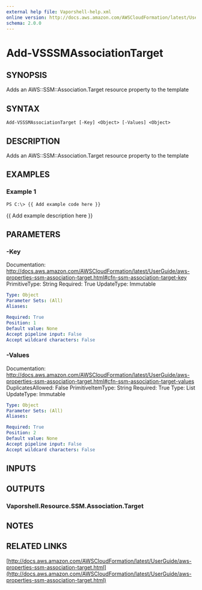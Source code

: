 ```yaml
---
external help file: Vaporshell-help.xml
online version: http://docs.aws.amazon.com/AWSCloudFormation/latest/UserGuide/aws-properties-ssm-association-target.html
schema: 2.0.0
---
```


# Add-VSSSMAssociationTarget

## SYNOPSIS
Adds an AWS::SSM::Association.Target resource property to the template

## SYNTAX

```
Add-VSSSMAssociationTarget [-Key] <Object> [-Values] <Object>
```

## DESCRIPTION
Adds an AWS::SSM::Association.Target resource property to the template

## EXAMPLES

### Example 1
```
PS C:\> {{ Add example code here }}
```

{{ Add example description here }}

## PARAMETERS

### -Key
Documentation: http://docs.aws.amazon.com/AWSCloudFormation/latest/UserGuide/aws-properties-ssm-association-target.html#cfn-ssm-association-target-key
PrimitiveType: String
Required: True
UpdateType: Immutable

```yaml
Type: Object
Parameter Sets: (All)
Aliases: 

Required: True
Position: 1
Default value: None
Accept pipeline input: False
Accept wildcard characters: False
```

### -Values
Documentation: http://docs.aws.amazon.com/AWSCloudFormation/latest/UserGuide/aws-properties-ssm-association-target.html#cfn-ssm-association-target-values
DuplicatesAllowed: False
PrimitiveItemType: String
Required: True
Type: List
UpdateType: Immutable

```yaml
Type: Object
Parameter Sets: (All)
Aliases: 

Required: True
Position: 2
Default value: None
Accept pipeline input: False
Accept wildcard characters: False
```

## INPUTS

## OUTPUTS

### Vaporshell.Resource.SSM.Association.Target

## NOTES

## RELATED LINKS

[http://docs.aws.amazon.com/AWSCloudFormation/latest/UserGuide/aws-properties-ssm-association-target.html](http://docs.aws.amazon.com/AWSCloudFormation/latest/UserGuide/aws-properties-ssm-association-target.html)

